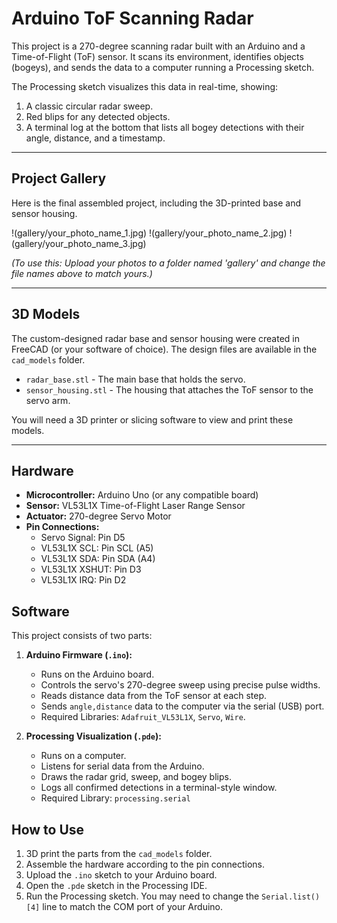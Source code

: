 # Arduino ToF Scanning Radar

This project is a 270-degree scanning radar built with an Arduino and a Time-of-Flight (ToF) sensor. It scans its environment, identifies objects (bogeys), and sends the data to a computer running a Processing sketch.

The Processing sketch visualizes this data in real-time, showing:
1.  A classic circular radar sweep.
2.  Red blips for any detected objects.
3.  A terminal log at the bottom that lists all bogey detections with their angle, distance, and a timestamp.

---

## Project Gallery

Here is the final assembled project, including the 3D-printed base and sensor housing.

!(gallery/your_photo_name_1.jpg)
!(gallery/your_photo_name_2.jpg)
!(gallery/your_photo_name_3.jpg)

*(To use this: Upload your photos to a folder named 'gallery' and change the file names above to match yours.)*

---

## 3D Models

The custom-designed radar base and sensor housing were created in FreeCAD (or your software of choice). The design files are available in the `cad_models` folder.

* `radar_base.stl` - The main base that holds the servo.
* `sensor_housing.stl` - The housing that attaches the ToF sensor to the servo arm.

You will need a 3D printer or slicing software to view and print these models.

---

## Hardware

* **Microcontroller:** Arduino Uno (or any compatible board)
* **Sensor:** VL53L1X Time-of-Flight Laser Range Sensor
* **Actuator:** 270-degree Servo Motor
* **Pin Connections:**
    * Servo Signal: Pin D5
    * VL53L1X SCL: Pin SCL (A5)
    * VL53L1X SDA: Pin SDA (A4)
    * VL53L1X XSHUT: Pin D3
    * VL53L1X IRQ: Pin D2

## Software

This project consists of two parts:

1.  **Arduino Firmware (`.ino`):**
    * Runs on the Arduino board.
    * Controls the servo's 270-degree sweep using precise pulse widths.
    * Reads distance data from the ToF sensor at each step.
    * Sends `angle,distance` data to the computer via the serial (USB) port.
    * Required Libraries: `Adafruit_VL53L1X`, `Servo`, `Wire`.

2.  **Processing Visualization (`.pde`):**
    * Runs on a computer.
    * Listens for serial data from the Arduino.
    * Draws the radar grid, sweep, and bogey blips.
    * Logs all confirmed detections in a terminal-style window.
    * Required Library: `processing.serial`

## How to Use

1.  3D print the parts from the `cad_models` folder.
2.  Assemble the hardware according to the pin connections.
3.  Upload the `.ino` sketch to your Arduino board.
4.  Open the `.pde` sketch in the Processing IDE.
5.  Run the Processing sketch. You may need to change the `Serial.list()[4]` line to match the COM port of your Arduino.
